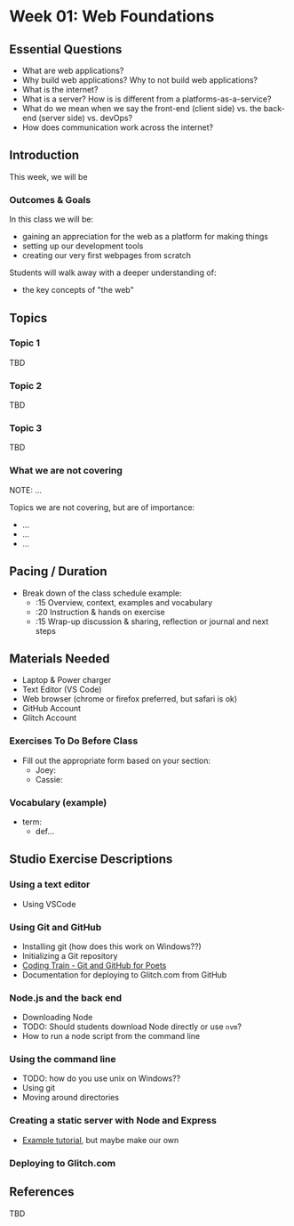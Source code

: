 # Week 01: Web Foundations

<!-- 

Notes 

* Short history of the web?

* Blogs to follow
* What we are not going to learn in the class
  * list of topics/themes?
  * knowing what you know vs what you don't yet!
* Doing web development vs. working professionally as a developer vs. working professionally as a developer in industry vs. studio, etc
* Conceptual overview of how the web works?
* Overview of terms
* Clarification of terms
  * e.g. server vs platform as a service 
  * e.g. serverside javascript vs serverside XYZ
* The browser and the DOM
* Development tools 
  * git / github
  * text edior (vs code ) 
  * iterm2 or equivalent?
  * glitch account and/or heroku?

* Practice:
  * Git exercise + build a simple webpage
  * connecting github repo to glitch
  
* additional thoughts:
  * thinking about when to build from scratch vs. using templates. 
  * javascript patterns
    * think about state management, not polluting global scope, etc. 
    * e.g. pub-sub, MVC, MVVM, etc

-->


## Essential Questions

- What are web applications?
- Why build web applications? Why to not build web applications? 
- What is the internet?
- What is a server? How is is different from a platforms-as-a-service? 
- What do we mean when we say the front-end (client side) vs. the back-end (server side) vs. devOps?
- How does communication work across the internet?


## Introduction
This week, we will be 


### Outcomes & Goals

In this class we will be:
* gaining an appreciation for the web as a platform for making things
* setting up our development tools
* creating our very first webpages from scratch

Students will walk away with a deeper understanding of:
* the key concepts of "the web"


## Topics
<!-- This section can have many subheaders (h3's). This should list all of the topic areas, (e.g. Git, Using the command line), with links to guides and references.  -->

### Topic 1

TBD

### Topic 2

TBD

### Topic 3

TBD


### What we are not covering

NOTE: ...

Topics we are not covering, but are of importance:
* ...
* ...
* ...


## Pacing / Duration
<!-- Number of total hours the class session will take. Please try to take into account transition time between instruction and hands on exercises if any prep is necessary. -->

- Break down of the class schedule example: 
  - :15 Overview, context, examples and vocabulary 
  - :20 Instruction & hands on exercise 
  - :15 Wrap-up discussion & sharing, reflection or journal and next steps

## Materials Needed
<!-- What hardware, software, or other materials will students or teachers need for lessons. -->

* Laptop & Power charger
* Text Editor (VS Code)
* Web browser (chrome or firefox preferred, but safari is ok)
* GitHub Account
* Glitch Account

### Exercises To Do Before Class
<!-- What materials (readings, tasks, exercises) should students complete before class to be prepared for the lesson. -->

* Fill out the appropriate form based on your section:
  * Joey: 
  * Cassie:

### Vocabulary (example)
* term:
  * def...

## Studio Exercise Descriptions
<!-- Descriptions of each exercise or phase of class. Similar to pacing but with more description of steps. -->

### Using a text editor
- Using VSCode

### Using Git and GitHub
- Installing git (how does this work on Windows??)
- Initializing a Git repository
- [Coding Train - Git and GitHub for Poets](https://www.youtube.com/playlist?list=PLRqwX-V7Uu6ZF9C0YMKuns9sLDzK6zoiV)
- Documentation for deploying to Glitch.com from GitHub

### Node.js and the back end
- Downloading Node
- TODO: Should students download Node directly or use `nvm`?
- How to run a node script from the command line

### Using the command line
- TODO: how do you use unix on Windows??
- Using git
- Moving around directories

### Creating a static server with Node and Express
- [Example tutorial](https://alligator.io/nodejs/serving-static-files-in-express/), but maybe make our own

### Deploying to Glitch.com


## References
<!-- Include any sources cited, but not directly linked in the unit. -->

TBD




